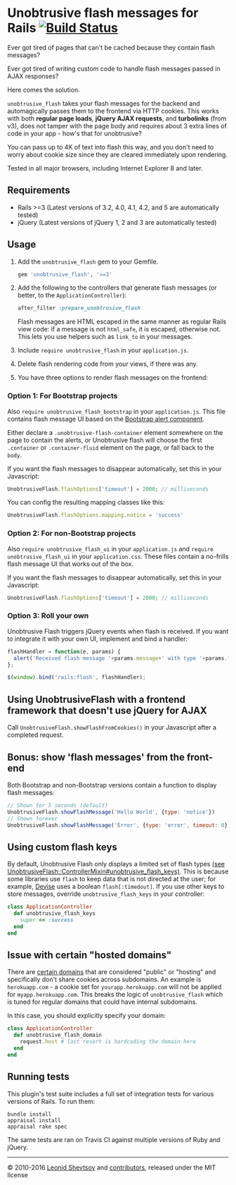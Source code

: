 # Unobtrusive flash messages for Rails [![Build Status](https://travis-ci.org/leonid-shevtsov/unobtrusive_flash.svg?branch=master)](https://travis-ci.org/leonid-shevtsov/unobtrusive_flash)

Ever got tired of pages that can't be cached because they contain flash messages?

Ever got tired of writing custom code to handle flash messages passed in AJAX responses?

Here comes the solution.

`unobtrusive_flash` takes your flash messages for the backend and automagically passes them to the frontend via
HTTP cookies. This works with both **regular page loads**, **jQuery AJAX requests**, and **turbolinks** (from v3), does not tamper with the page body and requires
about 3 extra lines of code in your app - how's that for unobtrusive?

You can pass up to 4K of text into flash this way, and you don't need to worry about cookie size since they are
cleared immediately upon rendering.

Tested in all major browsers, including Internet Explorer 8 and later.

## Requirements

* Rails >=3 (Latest versions of 3.2, 4.0, 4.1, 4.2, and 5 are automatically tested)
* jQuery (Latest versions of jQuery 1, 2 and 3 are automatically tested)

## Usage

1. Add the `unobtrusive_flash` gem to your Gemfile.

    ```ruby
    gem 'unobtrusive_flash', '>=3'
    ```

2. Add the following to the controllers that generate flash messages (or better, to the `ApplicationController`):

    ```ruby
    after_filter :prepare_unobtrusive_flash
    ```

    Flash messages are HTML escaped in the same manner as regular Rails view code: if a message is not `html_safe`, it is escaped, otherwise not. This lets you use helpers such as `link_to` in your messages.

3. Include `require unobtrusive_flash` in your `application.js`.

4. Delete flash rendering code from your views, if there was any.

5. You have three options to render flash messages on the frontend:

### Option 1: For Bootstrap projects

Also `require unobtrusive_flash_bootstrap` in your `application.js`. This file contains flash message UI based on the [Bootstrap alert component](http://getbootstrap.com/components/#alerts).

Either declare a `.unobtrusive-flash-container` element somewhere on the page to contain the alerts, or Unobtrusive flash will choose the first `.container` or `.container-fluid` element on the page, or fall back to the `body`.

If you want the flash messages to disappear automatically, set this in your Javascript:

```javascript
UnobtrusiveFlash.flashOptions['timeout'] = 2000; // milliseconds
```

You can config the resulting mapping classes like this:
```javascript
UnobtrusiveFlash.flashOptions.mapping.notice = 'success'
```

### Option 2: For non-Bootstrap projects

Also `require unobtrusive_flash_ui` in your `application.js` and `require unobtrusive_flash_ui` in your `application.css`. These files contain a no-frills flash message UI that works out of the box.

If you want the flash messages to disappear automatically, set this in your Javascript:

```javascript
UnobtrusiveFlash.flashOptions['timeout'] = 2000; // milliseconds
```

### Option 3: Roll your own

Unobtrusive Flash triggers jQuery events when flash is received. If you want to integrate it with your own UI, implement and bind a handler:

```javascript
flashHandler = function(e, params) {
  alert('Received flash message '+params.message+' with type '+params.type);
};

$(window).bind('rails:flash', flashHandler);
```

## Using UnobtrusiveFlash with a frontend framework that doesn't use jQuery for AJAX

Call `UnobtrusiveFlash.showFlashFromCookies()` in your Javascript after a completed request.

## Bonus: show 'flash messages' from the front-end

Both Bootstrap and non-Bootstrap versions contain a function to display flash messages:

```javascript
// Shown for 5 seconds (default)
UnobtrusiveFlash.showFlashMessage('Hello World', {type: 'notice'})
// Shown forever
UnobtrusiveFlash.showFlashMessage('Error', {type: 'error', timeout: 0})
```

## Using custom flash keys

By default, Unobtrusive Flash only displays a limited set of flash types [(see UnobtrusiveFlash::ControllerMixin#unobtrusive_flash_keys)](https://github.com/leonid-shevtsov/unobtrusive_flash/blob/master/lib/unobtrusive_flash/controller_mixin.rb#L36). This is because some libraries use `flash` to keep data that is not directed at the user; for example, [Devise](https://github.com/plataformatec/devise) uses a boolean `flash[:timedout]`. If you use other keys to store messages, override `unobtrusive_flash_keys` in your controller:

```ruby
class ApplicationController
  def unobtrusive_flash_keys
    super << :success
  end
end
```

## Issue with certain "hosted domains"

There are [certain domains](https://publicsuffix.org/list/) that are considered "public" or "hosting" and specifically don't share cookies across subdomains. An example is `herokuapp.com` - a cookie set for `yourapp.herokuapp.com` will not be applied for `myapp.herokuapp.com`. This breaks the logic of `unobtrusive_flash` which is tuned for regular domains that could have internal subdomains.

In this case, you should explicitly specify your domain:

```ruby
class ApplicationController
  def unobtrusive_flash_domain
    request.host # last resort is hardcoding the domain here
  end
end
```

## Running tests

This plugin's test suite includes a full set of integration tests for various versions of Rails. To run them:

```shell
bundle install
appraisal install
appraisal rake spec
```

The same tests are ran on Travis CI against multiple versions of Ruby and jQuery.

* * *

&copy; 2010-2016 [Leonid Shevtsov](http://leonid.shevtsov.me) and [contributors](https://github.com/leonid-shevtsov/unobtrusive_flash/graphs/contributors), released under the MIT license

